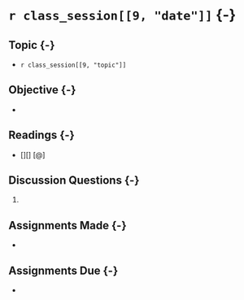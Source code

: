 # `r class_session[[9, "date"]]` {-}

## Topic {-}

- `r class_session[[9, "topic"]]`

## Objective {-}

- 

## Readings {-}

- [][] [@]  

## Discussion Questions {-}

1. 

## Assignments Made {-}

- 

## Assignments Due {-}

- 
